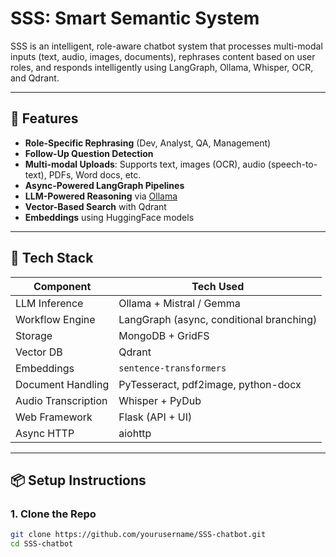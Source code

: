 # SSS: Smart Semantic System

SSS is an intelligent, role-aware chatbot system that processes multi-modal inputs (text, audio, images, documents), rephrases content based on user roles, and responds intelligently using LangGraph, Ollama, Whisper, OCR, and Qdrant.

---

## 🚀 Features

- **Role-Specific Rephrasing** (Dev, Analyst, QA, Management)
- **Follow-Up Question Detection**
- **Multi-modal Uploads**: Supports text, images (OCR), audio (speech-to-text), PDFs, Word docs, etc.
- **Async-Powered LangGraph Pipelines**
- **LLM-Powered Reasoning** via [Ollama](https://ollama.com/)
- **Vector-Based Search** with Qdrant
- **Embeddings** using HuggingFace models

---

## 🧠 Tech Stack

| Component            | Tech Used                                |
|---------------------|-------------------------------------------|
| LLM Inference       | Ollama + Mistral / Gemma                  |
| Workflow Engine     | LangGraph (async, conditional branching)  |
| Storage             | MongoDB + GridFS                          |
| Vector DB           | Qdrant                                    |
| Embeddings          | `sentence-transformers`                   |
| Document Handling   | PyTesseract, pdf2image, python-docx       |
| Audio Transcription | Whisper + PyDub                           |
| Web Framework       | Flask (API + UI)                          |
| Async HTTP          | aiohttp                                   |

---

## 📦 Setup Instructions

### 1. Clone the Repo

```bash
git clone https://github.com/yourusername/SSS-chatbot.git
cd SSS-chatbot
